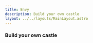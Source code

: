 ```yaml
---
title: Envy
description: Build your own castle
layout: ../../layouts/MainLayout.astro
---
```


### Build your own castle

